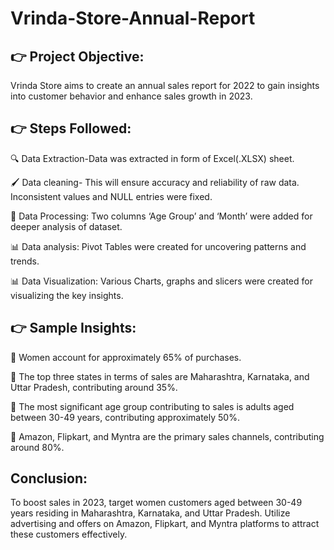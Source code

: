 # Vrinda-Store-Annual-Report

## 👉 Project Objective:
Vrinda Store aims to create an annual sales report for 2022 to gain insights into customer behavior and enhance sales growth in 2023.

## 👉 Steps Followed:

🔍 Data Extraction-Data was extracted in form of Excel(.XLSX) sheet.

🖌 Data cleaning- This will ensure accuracy and reliability of raw data. Inconsistent values and NULL entries were fixed.

🔢 Data Processing: Two columns ‘Age Group’ and ‘Month’ were added for deeper analysis of dataset.

📊 Data analysis: Pivot Tables were created for uncovering patterns and trends.

📊 Data Visualization: Various Charts, graphs and slicers were created for visualizing the key insights.

## 👉 Sample Insights:
📌 Women account for approximately 65% of purchases.

📌 The top three states in terms of sales are Maharashtra, Karnataka, and Uttar Pradesh, contributing around 35%.

📌 The most significant age group contributing to sales is adults aged between 30-49 years, contributing approximately 50%.

📌 Amazon, Flipkart, and Myntra are the primary sales channels, contributing around 80%.


## Conclusion:
To boost sales in 2023, target women customers aged between 30-49 years residing in Maharashtra, Karnataka, and Uttar Pradesh. Utilize advertising and offers on Amazon, Flipkart, and Myntra platforms to attract these customers effectively.
